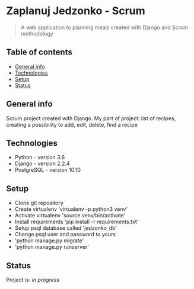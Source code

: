 # Zaplanuj Jedzonko - Scrum
> A web application to planning meals created with Django and Scrum methodology 

## Table of contents
* [General info](#general-info)
* [Technologies](#technologies)
* [Setup](#setup)
* [Status](#status)

## General info
Scrum project created with Django. My part of project: list of recipes, creating a possibility to add, edit, delete, find a recipe

## Technologies
* Python - version 3.6
* Django - version 2.2.4
* PostgreSQL - version 10.10

## Setup
* Clone git repository
* Create virtualenv 'virtualenv -p python3 venv'
* Activate virtualenv 'source venv/bin/activate'
* Install requirements 'pip install -r requirements.txt'
* Setup psql database called 'jedzonko_db'
* Change psql user and password to yours
* 'python manage.py migrate'
* 'python manage.py runserver'

## Status
Project is: _in progress_
